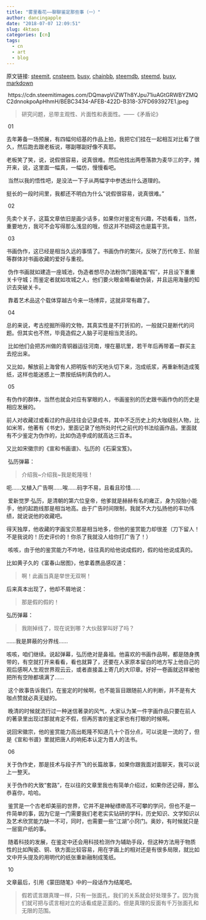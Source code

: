```yaml
---
title: "雾里看花——聊聊鉴定那些事（一）"
author: dancingapple
date: "2018-07-07 12:09:51"
slug: 4ktaos
categories: [cn]
tags: 
  - cn
  - art
  - blog
---
```


原文链接: [steemit](https://steemit.com), [cnsteem](https://cnsteem.com), [busy](https://busy.org), [chainbb](https://chainbb.com), [steemdb](https://steemdb.com), [steemd](https://steemd.com), [busy](https://busy.org), [markdown](https://raw.githubusercontent.com/pzhaonet/steem_dancingapple/master/content/post/4ktaos.md)

<html>
<p>&nbsp;https://cdn.steemitimages.com/DQmavpViZWTh8YJpu71iuAGtGRWBYZMQC2dnnokpoApHhmH/BEBC3434-AFEB-422D-B318-37FD693927E1.jpeg</p>
<blockquote>研究问题，忌带主观性、片面性和表面性。——《矛盾论》</blockquote>
<p>&nbsp;01</p>
<p>去年筹备一场预展，有四幅何绍基的作品上拍，我把它们挂在一起相互对比看了很久，然后跑去跟老板说，哪副哪副好像不真耶。</p>
<p>老板笑了笑，说，说假很容易，说真很难。然后他找出两卷落款为麦华三的字，摊开来，说，这里面一幅真，一幅仿，慢慢看吧。</p>
<p>&nbsp;当然以我的悟性吧，是没法一下子从两幅字中参透出什么道理的。</p>
<p>挺长的一段时间里，我都还不明白为什么“说假很容易，说真很难。”</p>
<p>&nbsp;02</p>
<p>先卖个关子，这篇文章依旧是画少话多，如果你对鉴定有兴趣，不妨看看，当然，重要地方，我可不会写得那么浅显的哦，但这并不妨碍这也是篇干货。</p>
<p>&nbsp;03</p>
<p>书画伪作，这已经是相当久远的事情了。书画伪作的繁兴，反映了历代帝王、阶层等群体对书画收藏的爱好与重视。</p>
<p>&nbsp;伪作书画就如建造一座城池，伪造者想尽办法粉饰门面掩盖“假”，并且设下重重关卡守城；而鉴定者就如攻城之人，他们要火眼金睛看破伪装，并且运用海量的知识去突破关卡。</p>
<p>&nbsp;靠着艺术品这个载体穿越古今来一场博弈，这就非常有趣了。</p>
<p>&nbsp;04</p>
<p>总的来说，考古挖掘所得的文物，其真实性是不打折扣的，一般就只是断代的问题。但其实也不然，毕竟造假之人脑子可是相当灵活的。</p>
<p>&nbsp;比如他们会把苏州做的青铜器运往河南，埋在墓坑里，若干年后再带着一群买主去挖出来。</p>
<p>又比如，解放前上海曾有人把明版书的天地头切下来，泡成纸浆，再重新制造成笺纸，这样也能迷惑上一票按纸绢判真伪的人。</p>
<p>&nbsp;05</p>
<p>有伪作的群体，当然也就会对应有掌眼的人，书画鉴别的历史跟书画作伪的历史是相应发展的。</p>
<p>前人对收藏过或看过的作品往往会记录成书，其中不乏历史上的大咖级别人物，比如米芾，他著有《书史》，里面记录了他所处时代之前代的书法绘画作品，里面就有不少鉴定为伪作的，比如伪造李成的就高达三百本。</p>
<p>又比如宋徽宗的《宣和书画谱》、弘历的《石渠宝笈》。</p>
<p>&nbsp;弘历弹幕：</p>
<blockquote>介绍我~介绍我~我是乾隆哦！</blockquote>
<p>呃……又植入广告啊……唉……码字不易，且看且珍惜……</p>
<p>&nbsp;爱新觉罗·弘历，是清朝的第六位皇帝，他爹就是赫赫有名的雍正，身为投胎小能手，他的起跑线那是相当地高。由于广告时间限制，我就不大力弘扬他的丰功伟绩，就说说他的收藏吧。</p>
<p>得天独厚，他收藏的字画宝贝那是相当地多，但他的鉴赏能力却很差（刀下留人！不是我说的！历史评价的！你杀了我就没人给你打广告了！）</p>
<p>&nbsp;咳咳，由于他的鉴赏能力不咋地，往往真的给他说成假的，假的给他说成真的。</p>
<p>比如黄子久的《富春山居图》，他拿着赝品感叹道：</p>
<blockquote>啊！此画当真是举世无双啊！</blockquote>
<p>后来真本出现了，他却不屑地说：</p>
<blockquote>那是假的假的！</blockquote>
<p>弘历弹幕：</p>
<blockquote>我刚掉线了，现在说到哪？大伙鼓掌叫好了吗？</blockquote>
<p>……我是屏蔽的分界线……</p>
<p>咳咳，咱们继续。说起弹幕，弘历绝对是鼻祖。他喜欢的书画作品啊，都是随身携带的，有空就打开来看看，看也就算了，还要在人家原本留白的地方写上他自己的观后感啊人生观世界观云云，或者直接盖上寄几的大印章。好好一卷画就这样被他把所有空隙都填满了……</p>
<p>&nbsp;这个故事告诉我们，在鉴定的时候啊，也不能盲目跟随前人的判断，并不是有大咖点赞就必真无疑的。</p>
<p>&nbsp;晚清的时候就流行过一种迷信著录的风气，大家认为某一件字画作品只要在前人的著录里出现过那就肯定不假，但再厉害的鉴定家也有打眼的时候啊。</p>
<p>说回宋徽宗，他的鉴赏能力高出乾隆不知道几十个百分点，可以说是一流的了，但是《宣和书谱》里就把唐人的响拓本认定为晋人的法书。</p>
<p>&nbsp;06</p>
<p>关于伪作史，那是技术与段子齐飞的长篇故事，如果你跟我面对面聊天，我可以说上一整天。</p>
<p>关于伪作的大致“套路”，在以往的文章里我也有简单介绍过，如果你还记得，那么恭喜你，哈哈。</p>
<p>&nbsp;鉴赏是一个古老却美丽的世界，它并不是神秘缥缈高不可攀的学问，但也不是一件简单的事，因为它是一门需要我们老老实实钻研的学科，历史知识、文学知识以及艺术欣赏能力缺一不可，同时，也需要一些“江湖”小窍门。奥妙，有时候就只是一层窗户纸的事。</p>
<p>&nbsp;随着科技的发展，在鉴定中还会用科技检测作为辅助手段，但这种方法用于物质性的比如陶瓷、铜、铁方面比较容易，用在字画上的相对还是有很多局限，就比如文中开头提及的用明代的纸张重新融制成笺纸。</p>
<p>&nbsp;10</p>
<p>文章最后，引用《蒙田随笔》中的一段话作为结尾吧。</p>
<blockquote>假若谎言跟真理一样，只有一张面孔，我们的关系就会好处理多了。因为我们就可把与谎言相对立的话看成是正面的。但是真理的反面有千万张面孔和无限的范围。</blockquote>
</html>
